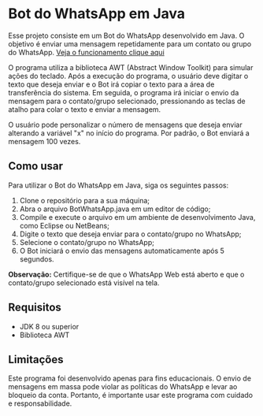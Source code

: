 # Bot do WhatsApp em Java
Esse projeto consiste em um Bot do WhatsApp desenvolvido em Java. O objetivo é enviar uma mensagem repetidamente para um contato ou grupo do WhatsApp.
[Veja o funcionamento clique aqui](https://youtu.be/9wO-qlb-akw)


O programa utiliza a biblioteca AWT (Abstract Window Toolkit) para simular ações do teclado. Após a execução do programa, o usuário deve digitar o texto que deseja enviar e o Bot irá copiar o texto para a área de transferência do sistema. Em seguida, o programa irá iniciar o envio da mensagem para o contato/grupo selecionado, pressionando as teclas de atalho para colar o texto e enviar a mensagem.

O usuário pode personalizar o número de mensagens que deseja enviar alterando a variável "x" no início do programa. Por padrão, o Bot enviará a mensagem 100 vezes.

## Como usar
Para utilizar o Bot do WhatsApp em Java, siga os seguintes passos:

1. Clone o repositório para a sua máquina;
2. Abra o arquivo BotWhatsApp.java em um editor de código;
3. Compile e execute o arquivo em um ambiente de desenvolvimento Java, como Eclipse ou NetBeans;
4. Digite o texto que deseja enviar para o contato/grupo no WhatsApp;
5. Selecione o contato/grupo no WhatsApp;
6. O Bot iniciará o envio das mensagens automaticamente após 5 segundos.

**Observação:** Certifique-se de que o WhatsApp Web está aberto e que o contato/grupo selecionado está visível na tela.

## Requisitos
- JDK 8 ou superior
- Biblioteca AWT

## Limitações
Este programa foi desenvolvido apenas para fins educacionais. O envio de mensagens em massa pode violar as políticas do WhatsApp e levar ao bloqueio da conta. Portanto, é importante usar este programa com cuidado e responsabilidade.

